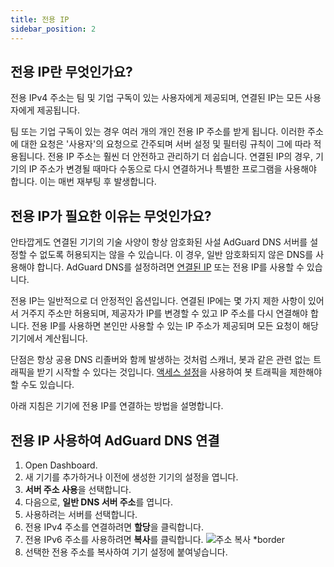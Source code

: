 ```yaml
---
title: 전용 IP
sidebar_position: 2
---
```


## 전용 IP란 무엇인가요?

전용 IPv4 주소는 팀 및 기업 구독이 있는 사용자에게 제공되며, 연결된 IP는 모든 사용자에게 제공됩니다.

팀 또는 기업 구독이 있는 경우 여러 개의 개인 전용 IP 주소를 받게 됩니다. 이러한 주소에 대한 요청은 '사용자'의 요청으로 간주되며 서버 설정 및 필터링 규칙이 그에 따라 적용됩니다. 전용 IP 주소는 훨씬 더 안전하고 관리하기 더 쉽습니다. 연결된 IP의 경우, 기기의 IP 주소가 변경될 때마다 수동으로 다시 연결하거나 특별한 프로그램을 사용해야 합니다. 이는 매번 재부팅 후 발생합니다.

## 전용 IP가 필요한 이유는 무엇인가요?

안타깝게도 연결된 기기의 기술 사양이 항상 암호화된 사설 AdGuard DNS 서버를 설정할 수 없도록 허용되지는 않을 수 있습니다. 이 경우, 일반 암호화되지 않은 DNS를 사용해야 합니다. AdGuard DNS를 설정하려면 [연결된 IP](/private-dns/connect-devices/other-options/linked-ip.md) 또는 전용 IP를 사용할 수 있습니다.

전용 IP는 일반적으로 더 안정적인 옵션입니다. 연결된 IP에는 몇 가지 제한 사항이 있어서 거주지 주소만 허용되며, 제공자가 IP를 변경할 수 있고 IP 주소를 다시 연결해야 합니다. 전용 IP를 사용하면 본인만 사용할 수 있는 IP 주소가 제공되며 모든 요청이 해당 기기에서 계산됩니다.

단점은 항상 공용 DNS 리졸버와 함께 발생하는 것처럼 스캐너, 봇과 같은 관련 없는 트래픽을 받기 시작할 수 있다는 것입니다. [액세스 설정](/private-dns/server-and-settings/access.md)을 사용하여 봇 트래픽을 제한해야 할 수도 있습니다.

아래 지침은 기기에 전용 IP를 연결하는 방법을 설명합니다.

## 전용 IP 사용하여 AdGuard DNS 연결

1. Open Dashboard.
2. 새 기기를 추가하거나 이전에 생성한 기기의 설정을 엽니다.
3. **서버 주소 사용**을 선택합니다.
4. 다음으로, **일반 DNS 서버 주소**를 엽니다.
5. 사용하려는 서버를 선택합니다.
6. 전용 IPv4 주소를 연결하려면 **할당**을 클릭합니다.
7. 전용 IPv6 주소를 사용하려면 **복사**를 클릭합니다.
   ![주소 복사 \*border](https://cdn.adtidy.org/content/kb/dns/private/new_dns/connect/dedicated_step7.png)
8. 선택한 전용 주소를 복사하여 기기 설정에 붙여넣습니다.
